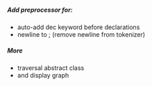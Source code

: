 ##### Add preprocessor for:

* auto-add dec keyword before declarations
* newline to ; (remove newline from tokenizer)

##### More

* traversal abstract class
* and display graph



